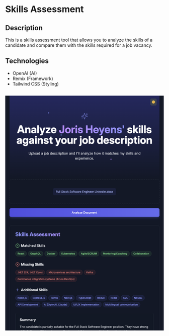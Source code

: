 # Skills Assessment

## Description

This is a skills assessment tool that allows you to analyze the skills of a candidate and compare them with the skills required for a job vacancy.

## Technologies

- OpenAI (AI)
- Remix (Framework)
- Tailwind CSS (Styling)

##

![Skills Assessment](./public/projectScreenshot.png)
